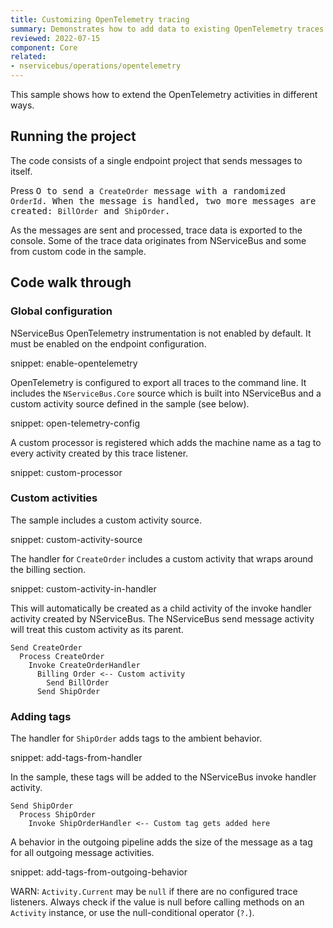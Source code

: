 ```yaml
---
title: Customizing OpenTelemetry tracing
summary: Demonstrates how to add data to existing OpenTelemetry traces
reviewed: 2022-07-15
component: Core
related:
- nservicebus/operations/opentelemetry
---
```


This sample shows how to extend the OpenTelemetry activities in different ways.

## Running the project

The code consists of a single endpoint project that sends messages to itself.

Press <kbd>O</kdb> to send a `CreateOrder` message with a randomized `OrderId`. When the message is handled, two more messages are created: `BillOrder` and `ShipOrder`.

As the messages are sent and processed, trace data is exported to the console. Some of the trace data originates from NServiceBus and some from custom code in the sample.

## Code walk through

### Global configuration

NServiceBus OpenTelemetry instrumentation is not enabled by default. It must be enabled on the endpoint configuration.

snippet: enable-opentelemetry

OpenTelemetry is configured to export all traces to the command line. It includes the `NServiceBus.Core` source which is built into NServiceBus and a custom activity source defined in the sample (see below).

snippet: open-telemetry-config

A custom processor is registered which adds the machine name as a tag to every activity created by this trace listener.

snippet: custom-processor

### Custom activities

The sample includes a custom activity source.

snippet: custom-activity-source

The handler for `CreateOrder` includes a custom activity that wraps around the billing section.

snippet: custom-activity-in-handler

This will automatically be created as a child activity of the invoke handler activity created by NServiceBus. The NServiceBus send message activity will treat this custom activity as its parent.

```
Send CreateOrder
  Process CreateOrder
    Invoke CreateOrderHandler
      Billing Order <-- Custom activity
        Send BillOrder
      Send ShipOrder
```

### Adding tags

The handler for `ShipOrder` adds tags to the ambient behavior.

snippet: add-tags-from-handler

In the sample, these tags will be added to the NServiceBus invoke handler activity.

```
Send ShipOrder
  Process ShipOrder
    Invoke ShipOrderHandler <-- Custom tag gets added here
```

A behavior in the outgoing pipeline adds the size of the message as a tag for all outgoing message activities.

snippet: add-tags-from-outgoing-behavior

WARN: `Activity.Current` may be `null` if there are no configured trace listeners. Always check if the value is null before calling methods on an `Activity` instance, or use the null-conditional operator (`?.`).